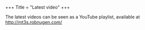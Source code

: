 +++
Title = "Latest video"
+++

The latest videos can be seen as a YouTube playlist, available at http://mt3s.robnugen.com/

<!-- TODO fix DNS [channel.marbletrack3.com](http://channel.marbletrack3.com) -->
